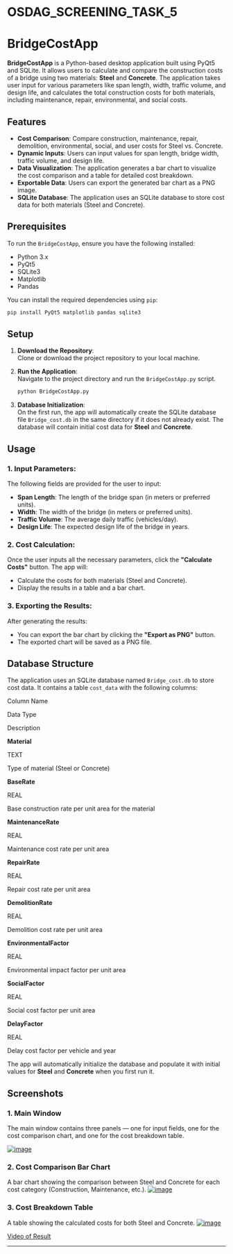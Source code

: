 # OSDAG_SCREENING_TASK_5

# BridgeCostApp

**BridgeCostApp** is a Python-based desktop application built using PyQt5 and SQLite. It allows users to calculate and compare the construction costs of a bridge using two materials: **Steel** and **Concrete**. The application takes user input for various parameters like span length, width, traffic volume, and design life, and calculates the total construction costs for both materials, including maintenance, repair, environmental, and social costs.

## Features

-   **Cost Comparison**: Compare construction, maintenance, repair, demolition, environmental, social, and user costs for Steel vs. Concrete.
-   **Dynamic Inputs**: Users can input values for span length, bridge width, traffic volume, and design life.
-   **Data Visualization**: The application generates a bar chart to visualize the cost comparison and a table for detailed cost breakdown.
-   **Exportable Data**: Users can export the generated bar chart as a PNG image.
-   **SQLite Database**: The application uses an SQLite database to store cost data for both materials (Steel and Concrete).

## Prerequisites

To run the `BridgeCostApp`, ensure you have the following installed:

-   Python 3.x
-   PyQt5
-   SQLite3
-   Matplotlib
-   Pandas

You can install the required dependencies using `pip`:

```bash
pip install PyQt5 matplotlib pandas sqlite3

```

## Setup

1.  **Download the Repository**:  
    Clone or download the project repository to your local machine.
    
2.  **Run the Application**:  
    Navigate to the project directory and run the `BridgeCostApp.py` script.
    
    ```bash
    python BridgeCostApp.py
    
    ```
    
3.  **Database Initialization**:  
    On the first run, the app will automatically create the SQLite database file `Bridge_cost.db` in the same directory if it does not already exist. The database will contain initial cost data for **Steel** and **Concrete**.
    

## Usage

### 1. **Input Parameters**:

The following fields are provided for the user to input:

-   **Span Length**: The length of the bridge span (in meters or preferred units).
-   **Width**: The width of the bridge (in meters or preferred units).
-   **Traffic Volume**: The average daily traffic (vehicles/day).
-   **Design Life**: The expected design life of the bridge in years.

### 2. **Cost Calculation**:

Once the user inputs all the necessary parameters, click the **"Calculate Costs"** button. The app will:

-   Calculate the costs for both materials (Steel and Concrete).
-   Display the results in a table and a bar chart.

### 3. **Exporting the Results**:

After generating the results:

-   You can export the bar chart by clicking the **"Export as PNG"** button.
-   The exported chart will be saved as a PNG file.

## Database Structure

The application uses an SQLite database named `Bridge_cost.db` to store cost data. It contains a table `cost_data` with the following columns:

Column Name

Data Type

Description

**Material**

TEXT

Type of material (Steel or Concrete)

**BaseRate**

REAL

Base construction rate per unit area for the material

**MaintenanceRate**

REAL

Maintenance cost rate per unit area

**RepairRate**

REAL

Repair cost rate per unit area

**DemolitionRate**

REAL

Demolition cost rate per unit area

**EnvironmentalFactor**

REAL

Environmental impact factor per unit area

**SocialFactor**

REAL

Social cost factor per unit area

**DelayFactor**

REAL

Delay cost factor per vehicle and year

The app will automatically initialize the database and populate it with initial values for **Steel** and **Concrete** when you first run it.

## Screenshots

### 1. **Main Window**

The main window contains three panels — one for input fields, one for the cost comparison chart, and one for the cost breakdown table.

<a href="https://ibb.co/DMYkvrS"><img src="https://i.ibb.co/7pQVZk6/image.png" alt="image" border="0"></a>

### 2. **Cost Comparison Bar Chart**

A bar chart showing the comparison between Steel and Concrete for each cost category (Construction, Maintenance, etc.).
<a href="https://ibb.co/wZtgYGj"><img src="https://i.ibb.co/dsZM7Cx/image.png" alt="image" border="0"></a>

### 3. **Cost Breakdown Table**
A table showing the calculated costs for both Steel and Concrete.
<a href="https://ibb.co/8B1Y8Vb"><img src="https://i.ibb.co/z5q6fwF/image.png" alt="image" border="0"></a>

[Video of Result](https://drive.google.com/file/d/1X6E99oSJN7qGEfIAoOO0UienF7TiCxcC/view?usp=drive_link)



----------
